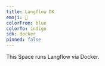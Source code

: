 ```yaml
---
title: Langflow DK
emoji: 🚀
colorFrom: blue
colorTo: indigo
sdk: docker
pinned: false
---
```


This Space runs Langflow via Docker.


